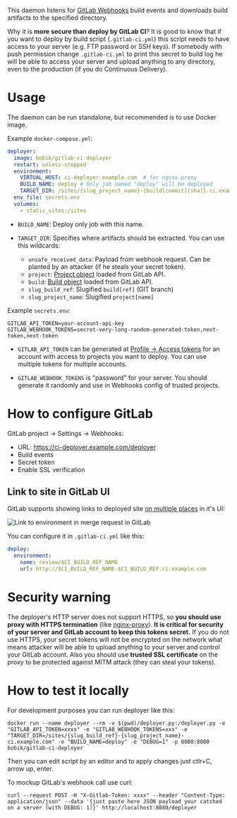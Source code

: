 This daemon listens for [GitLab Webhooks](http://docs.gitlab.com/ce/web_hooks/web_hooks.html) build events and downloads build artifacts to the specified directory.

Why it is **more secure than deploy by GitLab CI**? It is good to know that if you want to deploy by build script (`.gitlab-ci.yml`) this script needs to have access to your server (e.g. FTP password or SSH keys). If somebody with push permission change `.gitlab-ci.yml` to print this secret to build log he will be able to access your server and upload anything to any directory, even to the production (if you do Continuous Delivery).

# Usage

The daemon can be run standalone, but recommended is to use Docker image.

Example `docker-compose.yml`:

``` yaml
deployer:
  image: bobik/gitlab-ci-deployer
  restart: unless-stopped
  environment:
    VIRTUAL_HOST: ci-deployer.example.com  # for nginx-proxy
    BUILD_NAME: deploy # Only job named "deploy" will be deployed
    TARGET_DIR: /sites/{slug_project_name}-{build[commit][sha]}.ci.example.com
  env_file: secrets.env
  volumes:
    - static_sites:/sites
```

- `BUILD_NAME`: Deploy only job with this name.

- `TARGET_DIR`: Specifies where artifacts should be extracted. You can use this wildcards:

  - `unsafe_received_data`: Payload from webhook request. Can be planted by an attacker (if he steals your secret token).
  - `project`: [Project object](http://docs.gitlab.com/ce/api/projects.html#get-single-project) loaded from GitLab API.
  - `build`: [Build object](http://docs.gitlab.com/ce/api/builds.html#get-a-single-build) loaded from GitLab API.
  - `slug_build_ref`: Slugified `build[ref]` (GIT branch)
  - `slug_project_name`: Slugified `project[name]`

Example `secrets.env`:

```
GITLAB_API_TOKEN=your-account-api-key
GITLAB_WEBHOOK_TOKENS=secret-very-long-random-generated-token,next-token,next-token
```

- `GITLAB_API_TOKEN` can be generated at [Profile → Access tokens](https://gitlab.com/profile/personal_access_tokens) for an account with access to projects you want to deploy. You can use multiple tokens for multiple accounts.

- `GITLAB_WEBHOOK_TOKENS` is "password" for your server. You should generate it randomly and use in Webhooks config of trusted projects.

# How to configure GitLab

GitLab project → Settings → Webhooks:

- URL: https://ci-deployer.example.com/deployer
- Build events
- Secret token
- Enable SSL verification

## Link to site in GitLab UI

GitLab supports showing links to deployed site [on multiple places](https://docs.gitlab.com/ce/ci/environments.html#making-use-of-the-environment-url) in it's UI:

![Link to environment in merge request in GitLab](https://docs.gitlab.com/ce/ci/img/environments_mr_review_app.png)

You can configure it in `.gitlab-ci.yml` like this:

```yaml
deploy:
  environment:
    name: review/$CI_BUILD_REF_NAME
    url: http://$CI_BUILD_REF_NAME-$CI_BUILD_REF.ci.example.com
```

# Security warning

The deployer's HTTP server does not support HTTPS, so **you should use proxy with HTTPS termination** (like [nginx-proxy](https://github.com/jwilder/nginx-proxy)). **It is critical for security of your server and GitLab account to keep this tokens secret.** If you do not use HTTPS, your secret tokens will not be encrypted on the network what means attacker will be able to upload anything to your server and control your GitLab account. Also you should use **trusted SSL certificate** on the proxy to be protected against MITM attack (they can steal your tokens).

# How to test it locally

For development purposes you can run deployer like this:

```
docker run --name deployer --rm -v $(pwd)/deployer.py:/deployer.py -e "GITLAB_API_TOKEN=xxxx" -e "GITLAB_WEBHOOK_TOKENS=xxx" -e "TARGET_DIR=/sites/{slug_build_ref}-{slug_project_name}-ci.example.com" -e "BUILD_NAME=deploy" -e "DEBUG=1" -p 8080:8080 bobik/gitlab-ci-deployer
```

Then you can edit script by an editor and to apply changes just ctlr+C, arrow up, enter.

To mockup GitLab's webhook call use curl:

```
curl --request POST -H "X-Gitlab-Token: xxxx" --header "Content-Type: application/json" --data '{just paste here JSON payload your catched on a server (with DEBUG: 1)}' http://localhost:8080/deployer
```
